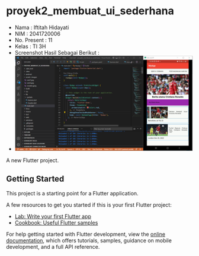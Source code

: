 # proyek2_membuat_ui_sederhana

* Nama : Iftitah Hidayati
* NIM : 2041720006
* No. Present : 11
* Kelas : TI 3H
* Screenshot Hasil Sebagai Berikut :
* <img src="./assets/images/output.png">
A new Flutter project.

## Getting Started

This project is a starting point for a Flutter application.

A few resources to get you started if this is your first Flutter project:

- [Lab: Write your first Flutter app](https://docs.flutter.dev/get-started/codelab)
- [Cookbook: Useful Flutter samples](https://docs.flutter.dev/cookbook)

For help getting started with Flutter development, view the
[online documentation](https://docs.flutter.dev/), which offers tutorials,
samples, guidance on mobile development, and a full API reference.
